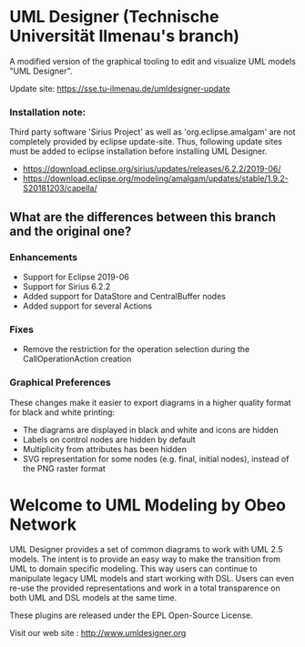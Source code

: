 # UML Designer (Technische Universität Ilmenau's branch)
A modified version of the graphical tooling to edit and visualize UML models "UML Designer".

Update site: https://sse.tu-ilmenau.de/umldesigner-update

### Installation note:
Third party software 'Sirius Project' as well as 'org.eclipse.amalgam' are not completely provided by eclipse update-site.
Thus, following update sites must be added to eclipse installation before installing UML Designer.
- https://download.eclipse.org/sirius/updates/releases/6.2.2/2019-06/
- https://download.eclipse.org/modeling/amalgam/updates/stable/1.9.2-S20181203/capella/


## What are the differences between this branch and the original one?
### Enhancements
- Support for Eclipse 2019-06
- Support for Sirius 6.2.2
- Added support for DataStore and CentralBuffer nodes
- Added support for several Actions

### Fixes
- Remove the restriction for the operation selection during the CallOperationAction creation

### Graphical Preferences
These changes make it easier to export diagrams in a higher quality format for black and white printing:
- The diagrams are displayed in black and white and icons are hidden
- Labels on control nodes are hidden by default
- Multiplicity from attributes has been hidden
- SVG representation for some nodes (e.g. final, initial nodes), instead of the PNG raster format

# Welcome to UML Modeling by Obeo Network

UML Designer provides a set of common diagrams to work with UML 2.5 models. The intent is to provide an easy way to make the transition from UML to domain specific modeling. This way users can continue to manipulate legacy UML models and start working with DSL. Users can even re-use the provided representations and work in a total transparence on both UML and DSL models at the same time.

These plugins are released under the EPL Open-Source License.

Visit our web site : http://www.umldesigner.org
